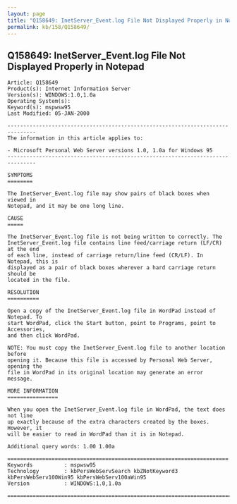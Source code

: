 ```yaml
---
layout: page
title: "Q158649: InetServer_Event.log File Not Displayed Properly in Notepad"
permalink: kb/158/Q158649/
---
```


## Q158649: InetServer_Event.log File Not Displayed Properly in Notepad

	Article: Q158649
	Product(s): Internet Information Server
	Version(s): WINDOWS:1.0,1.0a
	Operating System(s): 
	Keyword(s): mspwsw95
	Last Modified: 05-JAN-2000
	
	-------------------------------------------------------------------------------
	The information in this article applies to:
	
	- Microsoft Personal Web Server versions 1.0, 1.0a for Windows 95 
	-------------------------------------------------------------------------------
	
	SYMPTOMS
	========
	
	The InetServer_Event.log file may show pairs of black boxes when viewed in
	Notepad, and it may be one long line.
	
	CAUSE
	=====
	
	The InetServer_Event.log file is not being written to correctly. The
	InetServer_Event.log file contains line feed/carriage return (LF/CR) at the end
	of each line, instead of carriage return/line feed (CR/LF). In Notepad, this is
	displayed as a pair of black boxes wherever a hard carriage return should be
	located in the file.
	
	RESOLUTION
	==========
	
	Open a copy of the InetServer_Event.log file in WordPad instead of Notepad. To
	start WordPad, click the Start button, point to Programs, point to Accessories,
	and then click WordPad.
	
	NOTE: You must copy the InetServer_Event.log file to another location before
	opening it. Because this file is accessed by Personal Web Server, opening the
	file in WordPad in its original location may generate an error message.
	
	MORE INFORMATION
	================
	
	When you open the InetServer_Event.log file in WordPad, the text does not line
	up exactly because of the extra characters created by the boxes. However, it
	will be easier to read in WordPad than it is in Notepad.
	
	Additional query words: 1.00 1.00a
	
	======================================================================
	Keywords          : mspwsw95 
	Technology        : kbPersWebServSearch kbZNotKeyword3 kbPersWebServ100Win95 kbPersWebServ100aWin95
	Version           : WINDOWS:1.0,1.0a
	
	=============================================================================
	
